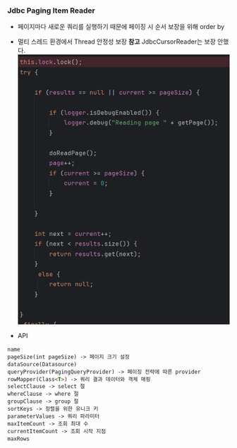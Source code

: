 ### Jdbc Paging Item Reader

* 페이지마다 새로운 쿼리를 실행하기 때문에 페이징 시 순서 보장을 위해 order by
* 멀티 스레드 환경에서 Thread 안정성 보장 **참고** JdbcCursorReader는 보장 안했다.
![img.png](img.png)


* API
```markdown
name
pageSize(int pageSize) -> 페이지 크기 설정
dataSource(Datasource)
queryProvider(PagingQueryProvider) -> 페이징 전략에 따른 provider
rowMapper(Class<T>) -> 쿼리 결과 데이터와 객체 매핑
selectClause -> select 절
whereClause -> where 절
groupClause -> group 절
sortKeys -> 정렬을 위한 유니크 키
parameterValues -> 쿼리 파라미터
maxItemCount -> 조회 최대 수
currentItemCount -> 조회 시작 지점
maxRows


```